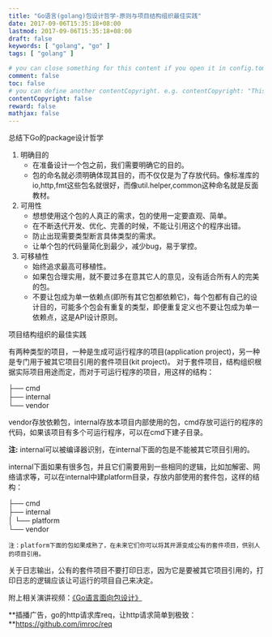 ```yaml
---
title: "Go语言(golang)包设计哲学-原则与项目结构组织最佳实践"
date: 2017-09-06T15:35:18+08:00
lastmod: 2017-09-06T15:35:18+08:00
draft: false
keywords: [ "golang", "go" ]
tags: [ "golang" ]

# you can close something for this content if you open it in config.toml.
comment: false
toc: false
# you can define another contentCopyright. e.g. contentCopyright: "This is an another copyright."
contentCopyright: false
reward: false
mathjax: false
---
```



总结下Go的package设计哲学

1. 明确目的
	* 在准备设计一个包之前，我们需要明确它的目的。
	* 包的命名就必须明确体现其目的，而不仅仅是为了存放代码。像标准库的io,http,fmt这些包名就很好，而像util.helper,common这种命名就是反面教材。
2. 可用性
	* 想想使用这个包的人真正的需求，包的使用一定要直观、简单。
	* 在不断迭代开发、优化、完善的时候，不能让引用这个的程序出错。
	* 防止出现需要类型断言具体类型的需求。
	* 让单个包的代码量简化到最少，减少bug，易于掌控。
3. 可移植性
	* 始终追求最高可移植性。
	* 如果包合理实用，就不要过多在意其它人的意见，没有适合所有人的完美的包。
	* 不要让包成为单一依赖点(即所有其它包都依赖它)，每个包都有自己的设计目的，可能多个包会有重复的类型，即便重复定义也不要让包成为单一依赖点，这是API设计原则。



项目结构组织的最佳实践

有两种类型的项目，一种是生成可运行程序的项目(application project)，另一种是专门用于被其它项目引用的套件项目(kit project)。
对于套件项目，结构组织根据实际项目用途而定，而对于可运行程序的项目，用这样的结构：

├── cmd  
├── internal  
└── vendor  

vendor存放依赖包，internal存放本项目内部使用的包，cmd存放可运行的程序的代码，如果该项目有多个可运行程序，可以在cmd下建子目录。

**注:** internal可以被编译器识别，在internal下面的包是不能被其它项目引用的。

internal下面如果有很多包，并且它们需要用到一些相同的逻辑，比如加解密、网络请求等，可以在internal中建platform目录，存放内部使用的套件包，这样的结构：

├── cmd  
├── internal  
│   └── platform  
└── vendor  

`注：platform下面的包如果成熟了，在未来它们你可以将其开源变成公有的套件项目，供别人的项目引用。`

关于日志输出，公有的套件项目不要打印日志，因为它是要被其它项目引用的，打印日志的逻辑应该让可运行的项目自己来决定。


附上相关演讲视频：[《Go语言面向包设计》](https://golangnews.com/stories/2019-video-william-kennedy-package-oriented-design-in-go-gopherconindia)

**插播广告，go的http请求库req，让http请求简单到极致：**https://github.com/imroc/req
